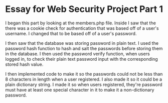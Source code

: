 # Essay for Web Security Project Part 1

I began this part by looking at the members.php file. Inside I saw that the there was a cookie check for authentication
that was based off of a user's username. I changed that to be based off of a user's password. 

I then saw that the database was storing password in plain text. I used the password hash function to hash and salt the passwords before storing them in the database. I then used the password verify function, when users logged in, to check their plain text password input with the corresponding stored hash value.

I then implemented code to make it so the passwords could not be less than 8 characters in length when a user registered. I also made it so it could be a plain dictionary string. I made it so when users registered, they're password must have at least one special character in it to make it a non-dictionary password.   
